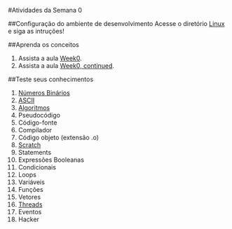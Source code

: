 #Atividades da Semana 0

##Configuração do ambiente de desenvolvimento
 Acesse o diretório [Linux](https://github.com/espacodeestudosbotafogo/imersao_cs50/tree/master/Semana%200/00%20Linux) e siga as intruções!

##Aprenda os conceitos

  1. Assista a aula [Week0](https://www.youtube.com/watch?v=zFenJJtAEzE).
  2. Assista a aula [Week0, continued](https://www.youtube.com/watch?v=UuFWYOnHwGM).

##Teste seus conhecimentos

  1. [Números Binários](https://github.com/espacodeestudosbotafogo/imersao_cs50/tree/master/Semana%200/01%20N%C3%BAmeros%20Bin%C3%A1rios)
  2. [ASCII](https://github.com/espacodeestudosbotafogo/imersao_cs50/tree/master/Semana%200/02%20ASCII)
  3. [Algoritmos](https://github.com/espacodeestudosbotafogo/imersao_cs50/tree/master/Semana%200/03%20Algoritmos)
  4. Pseudocódigo
  5. Código-fonte
  6. Compilador
  7. Código objeto (extensão .o)
  8. [Scratch](https://github.com/espacodeestudosbotafogo/imersao_cs50/tree/master/Semana%200/08%20Scratch)
  9. Statements
  10. Expressões Booleanas
  11. Condicionais
  12. Loops
  13. Variáveis
  14. Funções
  15. Vetores
  16. [Threads](https://github.com/espacodeestudosbotafogo/imersao_cs50/tree/master/Semana%200/16%20Threads)
  17. Eventos
  18. Hacker
